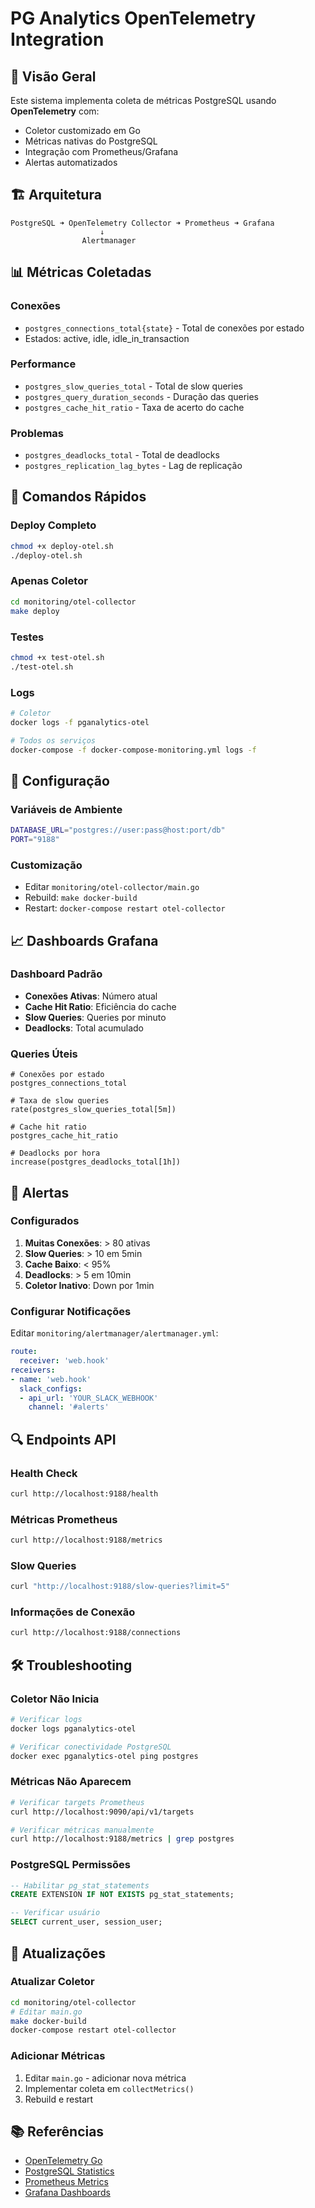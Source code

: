 # PG Analytics OpenTelemetry Integration

## 🎯 Visão Geral

Este sistema implementa coleta de métricas PostgreSQL usando **OpenTelemetry** com:
- Coletor customizado em Go
- Métricas nativas do PostgreSQL
- Integração com Prometheus/Grafana
- Alertas automatizados

## 🏗️ Arquitetura

```
PostgreSQL ➜ OpenTelemetry Collector ➜ Prometheus ➜ Grafana
                    ↓
                Alertmanager
```

## 📊 Métricas Coletadas

### Conexões
- `postgres_connections_total{state}` - Total de conexões por estado
- Estados: active, idle, idle_in_transaction

### Performance
- `postgres_slow_queries_total` - Total de slow queries
- `postgres_query_duration_seconds` - Duração das queries
- `postgres_cache_hit_ratio` - Taxa de acerto do cache

### Problemas
- `postgres_deadlocks_total` - Total de deadlocks
- `postgres_replication_lag_bytes` - Lag de replicação

## 🚀 Comandos Rápidos

### Deploy Completo
```bash
chmod +x deploy-otel.sh
./deploy-otel.sh
```

### Apenas Coletor
```bash
cd monitoring/otel-collector
make deploy
```

### Testes
```bash
chmod +x test-otel.sh
./test-otel.sh
```

### Logs
```bash
# Coletor
docker logs -f pganalytics-otel

# Todos os serviços
docker-compose -f docker-compose-monitoring.yml logs -f
```

## 🔧 Configuração

### Variáveis de Ambiente
```bash
DATABASE_URL="postgres://user:pass@host:port/db"
PORT="9188"
```

### Customização
- Editar `monitoring/otel-collector/main.go`
- Rebuild: `make docker-build`
- Restart: `docker-compose restart otel-collector`

## 📈 Dashboards Grafana

### Dashboard Padrão
- **Conexões Ativas**: Número atual
- **Cache Hit Ratio**: Eficiência do cache
- **Slow Queries**: Queries por minuto
- **Deadlocks**: Total acumulado

### Queries Úteis
```promql
# Conexões por estado
postgres_connections_total

# Taxa de slow queries
rate(postgres_slow_queries_total[5m])

# Cache hit ratio
postgres_cache_hit_ratio

# Deadlocks por hora
increase(postgres_deadlocks_total[1h])
```

## 🚨 Alertas

### Configurados
1. **Muitas Conexões**: > 80 ativas
2. **Slow Queries**: > 10 em 5min
3. **Cache Baixo**: < 95%
4. **Deadlocks**: > 5 em 10min
5. **Coletor Inativo**: Down por 1min

### Configurar Notificações
Editar `monitoring/alertmanager/alertmanager.yml`:

```yaml
route:
  receiver: 'web.hook'
receivers:
- name: 'web.hook'
  slack_configs:
  - api_url: 'YOUR_SLACK_WEBHOOK'
    channel: '#alerts'
```

## 🔍 Endpoints API

### Health Check
```bash
curl http://localhost:9188/health
```

### Métricas Prometheus
```bash
curl http://localhost:9188/metrics
```

### Slow Queries
```bash
curl "http://localhost:9188/slow-queries?limit=5"
```

### Informações de Conexão
```bash
curl http://localhost:9188/connections
```

## 🛠️ Troubleshooting

### Coletor Não Inicia
```bash
# Verificar logs
docker logs pganalytics-otel

# Verificar conectividade PostgreSQL
docker exec pganalytics-otel ping postgres
```

### Métricas Não Aparecem
```bash
# Verificar targets Prometheus
curl http://localhost:9090/api/v1/targets

# Verificar métricas manualmente
curl http://localhost:9188/metrics | grep postgres
```

### PostgreSQL Permissões
```sql
-- Habilitar pg_stat_statements
CREATE EXTENSION IF NOT EXISTS pg_stat_statements;

-- Verificar usuário
SELECT current_user, session_user;
```

## 🔄 Atualizações

### Atualizar Coletor
```bash
cd monitoring/otel-collector
# Editar main.go
make docker-build
docker-compose restart otel-collector
```

### Adicionar Métricas
1. Editar `main.go` - adicionar nova métrica
2. Implementar coleta em `collectMetrics()`
3. Rebuild e restart

## 📚 Referências

- [OpenTelemetry Go](https://opentelemetry.io/docs/instrumentation/go/)
- [PostgreSQL Statistics](https://www.postgresql.org/docs/current/monitoring-stats.html)
- [Prometheus Metrics](https://prometheus.io/docs/concepts/metric_types/)
- [Grafana Dashboards](https://grafana.com/docs/grafana/latest/dashboards/)
